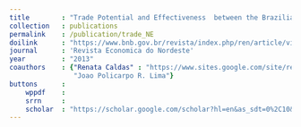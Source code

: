 ```yaml
---
title        : "Trade Potential and Effectiveness  between the Brazilian Northeast and MERCOSUR"
collection   : publications
permalink    : /publication/trade_NE
doilink      : "https://www.bnb.gov.br/revista/index.php/ren/article/view/78"
journal      : 'Revista Economica do Nordeste'
year         : "2013"
coauthors    : {"Renata Caldas" : "https://www.sites.google.com/site/renatamcaldas",
                "Joao Policarpo R. Lima"}
buttons      : 
    wppdf    : 
    srrn     : 
    scholar  : "https://scholar.google.com/scholar?hl=en&as_sdt=0%2C10&q=Potencialidade+e+efetividade+das+rela%C3%A7%C3%B5es+comerciais+entre+o+Nordeste+do+Brasil+e+o+Mercosul+&btnG="
---
```

